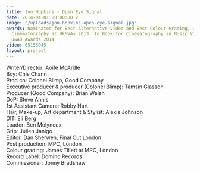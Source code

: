 ```yaml
---
title: Jon Hopkins - Open Eye Signal
date: 2014-04-01 00:00:00 Z
image: "/uploads/jon-hopkins-open-eye-signal.jpg"
awards: Nominated for Best Alternative video and Best Colour Grading, Winner of Best
  Cinematography at UKMVAs 2013. In Book for Cinematography in Music Videos at the
  D&AD Awards 2014
video: 65156045
layout: project
---
```


Writer/Director: Aoife McArdle  
Boy: Chis Chann  
Prod co: Colonel Blimp, Good Company  
Executive producer & producer (Colonel Blimp): Tamsin Glasson  
Producer (Good Company): Brian Welsh  
DoP: Steve Annis  
1st Assistant Camera: Robby Hart  
Hair, Make-up, Art department & Stylist: Alexis Johnson  
DIT: Eli Berg  
Loader: Ben Molyneux  
Grip: Julien Janigo  
Editor: Dan Sherwen, Final Cut London  
Post production: MPC, London  
Colour grading: James Tillett at MPC, London  
Record Label: Domino Records  
Commissioner: Jonny Bradshaw